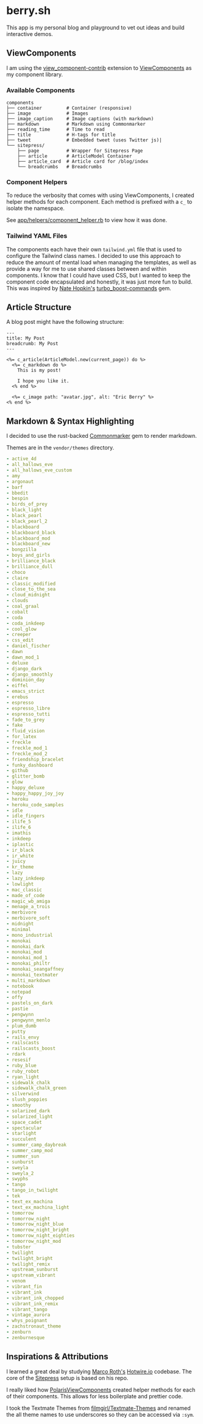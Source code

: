 # berry.sh

This app is my personal blog and playground to vet out ideas and build interactive demos.

## ViewComponents

I am using the [view_component-contrib](https://github.com/palkan/view_component-contrib) extension to [ViewComponents](https://viewcomponents.org) as my component library.

### Available Components

```
components
├── container         # Container (responsive)
├── image             # Images
├── image_caption     # Image captions (with markdown)
├── markdown          # Markdown using Commonmarker
├── reading_time      # Time to read
├── title             # H-tags for title
├── tweet             # Embedded tweet (uses Twitter js)|
└── sitepress/
    ├── page          # Wrapper for Sitepress Page
    ├── article       # ArticleModel Container
    ├── article_card  # Article card for /blog/index
    └── breadcrumbs   # Breadcrumbs
```

### Component Helpers

To reduce the verbosity that comes with using ViewComponents, I created helper methods for each component. Each method is prefixed with a `c_` to isolate the namespace.

See [app/helpers/component_helper.rb](https://github.com/coderberry/berry/blob/main/app/helpers/component_helper.rb) to view how it was done.

### Tailwind YAML Files

The components each have their own `tailwind.yml` file that is used to configure the Tailwind class names. I decided to use this approach to reduce the amount of mental load when managing the templates, as well as provide a way for me to use shared classes between and within components. I know that I could have used CSS, but I wanted to keep the component code encapsulated and honestly, it was just more fun to build. This was inspired by [Nate Hopkin's](https://x.com/hopsoft) [turbo_boost-commands](https://github.com/hopsoft/turbo_boost-commands) gem.

## Article Structure

A blog post might have the following structure:

```erb
---
title: My Post
breadcrumb: My Post
---

<%= c_article(ArticleModel.new(current_page)) do %>
  <%= c_markdown do %>
    This is my post!

    I hope you like it.
  <% end %>

  <%= c_image path: "avatar.jpg", alt: "Eric Berry" %>
<% end %>
```


## Markdown & Syntax Highlighting

I decided to use the rust-backed [Commonmarker](https://github.com/gjtorikian/commonmarker) gem to render markdown.

Themes are in the `vendor/themes` directory.

```yaml
- active_4d
- all_hallows_eve
- all_hallows_eve_custom
- amy
- argonaut
- barf
- bbedit
- bespin
- birds_of_prey
- black_light
- black_pearl
- black_pearl_2
- blackboard
- blackboard_black
- blackboard_mod
- blackboard_new
- bongzilla
- boys_and_girls
- brilliance_black
- brilliance_dull
- choco
- claire
- classic_modified
- close_to_the_sea
- cloud_midnight
- clouds
- coal_graal
- cobalt
- coda
- coda_inkdeep
- cool_glow
- creeper
- css_edit
- daniel_fischer
- dawn
- dawn_mod_1
- deluxe
- django_dark
- django_smoothly
- dominion_day
- eiffel
- emacs_strict
- erebus
- espresso
- espresso_libre
- espresso_tutti
- fade_to_grey
- fake
- fluid_vision
- for_latex
- freckle
- freckle_mod_1
- freckle_mod_2
- friendship_bracelet
- funky_dashboard
- github
- glitter_bomb
- glow
- happy_deluxe
- happy_happy_joy_joy
- heroku
- heroku_code_samples
- idle
- idle_fingers
- ilife_5
- ilife_6
- imathis
- inkdeep
- iplastic
- ir_black
- ir_white
- juicy
- kr_theme
- lazy
- lazy_inkdeep
- lowlight
- mac_classic
- made_of_code
- magic_wb_amiga
- menage_a_trois
- merbivore
- merbivore_soft
- midnight
- minimal
- mono_industrial
- monokai
- monokai_dark
- monokai_mod
- monokai_mod_1
- monokai_philtr
- monokai_seangaffney
- monokai_textmater
- multi_markdown
- notebook
- notepad
- offy
- pastels_on_dark
- pastie
- pengwynn
- pengwynn_menlo
- plum_dumb
- putty
- rails_envy
- railscasts
- railscasts_boost
- rdark
- resesif
- ruby_blue
- ruby_robot
- ryan_light
- sidewalk_chalk
- sidewalk_chalk_green
- silverwind
- slush_poppies
- smoothy
- solarized_dark
- solarized_light
- space_cadet
- spectacular
- starlight
- succulent
- summer_camp_daybreak
- summer_camp_mod
- summer_sun
- sunburst
- sweyla
- sweyla_2
- swyphs
- tango
- tango_in_twilight
- tek
- text_ex_machina
- text_ex_machina_light
- tomorrow
- tomorrow_night
- tomorrow_night_blue
- tomorrow_night_bright
- tomorrow_night_eighties
- tomorrow_night_mod
- tubster
- twilight
- twilight_bright
- twilight_remix
- upstream_sunburst
- upstream_vibrant
- venom
- vibrant_fin
- vibrant_ink
- vibrant_ink_chopped
- vibrant_ink_remix
- vibrant_tango
- vintage_aurora
- whys_poignant
- zachstronaut_theme
- zenburn
- zenburnesque
```

## Inspirations & Attributions

I learned a great deal by studying [Marco Roth's](https://twitter.com/marcoroth_) [Hotwire.io](https://github.com/marcoroth/hotwire.io) codebase. The core of the [Sitepress](https://sitepress.cc) setup is based on his repo.

I really liked how [PolarisViewComponents](https://polarisviewcomponents.org/lookbook/) created helper methods for each of their components. This allows for less boilerplate and prettier code.

I took the Textmate Themes from [filmgirl/Textmate-Themes](https://github.com/filmgirl/TextMate-Themes) and renamed the all theme names to use underscores so they can be accessed via `:sym`.